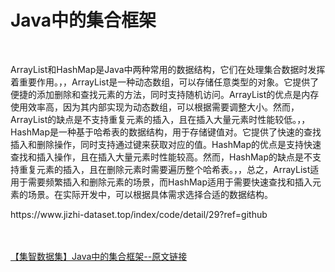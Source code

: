 <h1>Java中的集合框架</h1><br /><p>ArrayList和HashMap是Java中两种常用的数据结构，它们在处理集合数据时发挥着重要作用。，，ArrayList是一种动态数组，可以存储任意类型的对象。它提供了便捷的添加删除和查找元素的方法，同时支持随机访问。ArrayList的优点是内存使用效率高，因为其内部实现为动态数组，可以根据需要调整大小。然而，ArrayList的缺点是不支持重复元素的插入，且在插入大量元素时性能较低。，，HashMap是一种基于哈希表的数据结构，用于存储键值对。它提供了快速的查找插入和删除操作，同时支持通过键来获取对应的值。HashMap的优点是支持快速查找和插入操作，且在插入大量元素时性能较高。然而，HashMap的缺点是不支持重复元素的插入，且在删除元素时需要遍历整个哈希表。，，总之，ArrayList适用于需要频繁插入和删除元素的场景，而HashMap适用于需要快速查找和插入元素的场景。在实际开发中，可以根据具体需求选择合适的数据结构。</p><p>https://www.jizhi-dataset.top/index/code/detail/29?ref=github</p><br /><br /><a href="https://www.jizhi-dataset.top/index/code/detail/29?ref=github" target="_blank">【集智数据集】Java中的集合框架--原文链接</a>